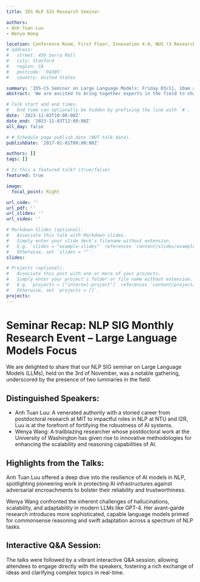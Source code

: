 ```yaml
---
title: IDS NLP SIG Research Seminar

authors:
- Anh Tuan Luu
- Wenya Wang

location: Conference Room, First Floor, Innovation 4.0, NUS (3 Research Link, Singapore 117602)
# address:
#   street: 450 Serra Mall
#   city: Stanford
#   region: CA
#   postcode: '94305'
#   country: United States

summary: 'IDS-CS Seminar on Large Language Models: Friday 03/11, 10am at I4'
abstract: 'We are excited to bring together experts in the field to share their insights and recent developments in Large Language Models (LLMs).'

# Talk start and end times.
#   End time can optionally be hidden by prefixing the line with `#`.
date: '2023-11-03T10:00:00Z'
date_end: '2023-11-03T12:00:00Z'
all_day: false

# # Schedule page publish date (NOT talk date).
publishDate: '2017-01-01T00:00:00Z'

authors: []
tags: []

# Is this a featured talk? (true/false)
featured: true

image:
  focal_point: Right

url_code: ''
url_pdf: ''
url_slides: ''
url_video: ''

# Markdown Slides (optional).
#   Associate this talk with Markdown slides.
#   Simply enter your slide deck's filename without extension.
#   E.g. `slides = "example-slides"` references `content/slides/example-slides.md`.
#   Otherwise, set `slides = ""`.
slides:

# Projects (optional).
#   Associate this post with one or more of your projects.
#   Simply enter your project's folder or file name without extension.
#   E.g. `projects = ["internal-project"]` references `content/project/deep-learning/index.md`.
#   Otherwise, set `projects = []`.
projects:
---
```



# Seminar Recap: NLP SIG Monthly Research Event – Large Language Models Focus

We are delighted to share that our NLP SIG seminar on Large Language Models (LLMs), held on the 3rd of November, was a notable gathering, underscored by the presence of two luminaries in the field.

## Distinguished Speakers:

* Anh Tuan Luu: A venerated authority with a storied career from postdoctoral research at MIT to impactful roles in NLP at NTU and I2R, Luu is at the forefront of fortifying the robustness of AI systems.
* Wenya Wang: A trailblazing researcher whose postdoctoral work at the University of Washington has given rise to innovative methodologies for enhancing the scalability and reasoning capabilities of AI.

## Highlights from the Talks:

Anh Tuan Luu offered a deep dive into the resilience of AI models in NLP, spotlighting pioneering work in protecting AI infrastructures against adversarial encroachments to bolster their reliability and trustworthiness.

Wenya Wang confronted the inherent challenges of hallucinations, scalability, and adaptability in modern LLMs like GPT-4. Her avant-garde research introduces more sophisticated, capable language models primed for commonsense reasoning and swift adaptation across a spectrum of NLP tasks.

## Interactive Q&A Session:

The talks were followed by a vibrant interactive Q&A session, allowing attendees to engage directly with the speakers, fostering a rich exchange of ideas and clarifying complex topics in real-time.

 

 


 

 

 

 

 
